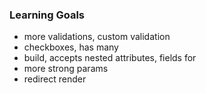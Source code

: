 ### Learning Goals
- more validations, custom validation
- checkboxes, has many
- build, accepts nested attributes, fields for
- more strong params
- redirect render
